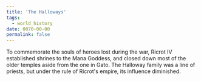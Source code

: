 ```yaml
---
title: 'The Halloways'
tags:
  - world_history
date: 0070-00-00
permalink: false
---
```

To commemorate the souls of heroes lost during the war, Ricrot IV established shrines to the Mana Goddess, and closed down most of the older temples aside from the one in Gato. The Halloway family was a line of priests, but under the rule of Ricrot's empire, its influence diminished.